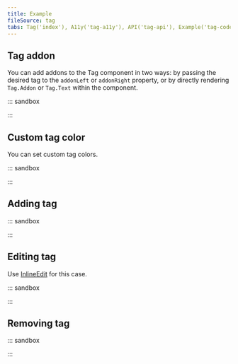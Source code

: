 ```yaml
---
title: Example
fileSource: tag
tabs: Tag('index'), A11y('tag-a11y'), API('tag-api'), Example('tag-code'), Changelog('tag-changelog')
---
```


## Tag addon

You can add addons to the Tag component in two ways: by passing the desired tag to the `addonLeft` or `addonRight` property, or by directly rendering `Tag.Addon` or `Tag.Text` within the component.

::: sandbox

<script lang="tsx">
import React from 'react';
import Tag from '@semcore/ui/tag';
import SmileHappyM from '@semcore/ui/icon/SmileHappy/m';

const Demo = () => {
  return (
    <>
      <Tag addonLeft={SmileHappyM} mb={2}>
        Tag
      </Tag>
      <br />
      <Tag>
        <Tag.Addon>
          <SmileHappyM />
        </Tag.Addon>
        <Tag.Text>Tag</Tag.Text>
      </Tag>
    </>
  );
}
</script>

:::

## Custom tag color

You can set custom tag colors.

::: sandbox

<script lang="tsx">
import React from 'react';
import Tag from '@semcore/ui/tag';
import SmileSadM from '@semcore/ui/icon/SmileSad/m';

const Demo = () => {
  return (
    <>
      <Tag theme='primary' color='red-500'>
        <Tag.Addon>
          <SmileSadM />
        </Tag.Addon>
        <Tag.Text>Tag</Tag.Text>
      </Tag>
    </>
  );
}
</script>

:::

## Adding tag

::: sandbox

<script lang="tsx">
import React from 'react';
import Tag from '@semcore/ui/tag';
import MathPlusM from '@semcore/ui/icon/MathPlus/m';

const Demo = () => {
  return (
    <Tag interactive theme='additional'>
      <Tag.Addon>
        <MathPlusM />
      </Tag.Addon>
      <Tag.Text>Add tag</Tag.Text>
    </Tag>
  );
};
</script>

:::

## Editing tag

Use [InlineEdit](/components/inline-edit/) for this case.

::: sandbox

<script lang="tsx">
import React from 'react';
import InlineInput from '@semcore/ui/inline-input';
import InlineEdit from '@semcore/ui/inline-edit';
import Tag from '@semcore/ui/tag';

const Demo = () => {
  const [value, setValue] = React.useState('Default tag');
  const [editable, setEditable] = React.useState(false);

  const handleValue = (value) => {
    setEditable(false);
    setValue(value);
  };
  const resetEditable = () => setEditable(false);

  return (
    <>
      <InlineEdit w={150} editable={editable} onEditableChange={setEditable}>
        <InlineEdit.View>
          <Tag interactive>
            <Tag.Text>{value}</Tag.Text>
          </Tag>
        </InlineEdit.View>
        <InlineEdit.Edit>
          <InlineInput onConfirm={handleValue} onCancel={resetEditable}>
            <InlineInput.Value defaultValue={value} />
          </InlineInput>
        </InlineEdit.Edit>
      </InlineEdit>
    </>
  );
};
</script>

:::

## Removing tag

::: sandbox

<script lang="tsx">
import React, { useState } from 'react';
import Tag from '@semcore/ui/tag';
import { Box } from '@semcore/ui/flex-box';

const Demo = () => {
  const [tags, setTags] = useState(['vk', 'fk', 'twitter', 'instagram']);

  const handleEditTag = (e) => {
    const { dataset } = e.currentTarget.parentElement;
    const allTags = [...tags];
    setTags(allTags.filter((tag, ind) => ind !== Number(dataset.id)));

    return false;
  };

  return (
    <Box>
      {tags.map((tag, idx) => (
        <Tag theme='primary' interactive data-id={idx} key={idx} mr={1}>
          <Tag.Text>{tag}</Tag.Text>
          <Tag.Close onClick={handleEditTag} />
        </Tag>
      ))}
    </Box>
  );
};
</script>

:::
